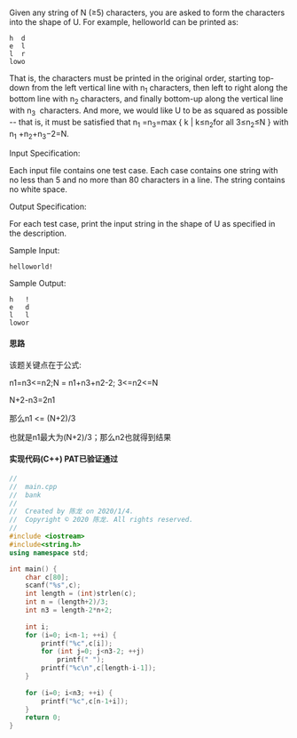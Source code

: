 ####

Given any string of N (≥5) characters, you are asked to form the characters into the shape of U. For example, helloworld can be printed as:
```text
h  d
e  l
l  r
lowo
```   
    
That is, the characters must be printed in the original order, starting top-down from the left vertical 
line with n<sub>1</sub>
characters, then left to right along the bottom line with n<sub>2</sub>
 characters, and finally bottom-up along the vertical line with n<sub>3</sub>
​​ characters. And more, we would like U to be as squared as possible -- that is, it must be satisfied that n<sub>1</sub>
 =n<sub>3</sub>=max { k | k≤n<sub>2</sub>for all 3≤n<sub>2</sub>≤N } with n<sub>1</sub>
 +n<sub>2</sub>+n<sub>3</sub>−2=N.

Input Specification:

Each input file contains one test case. Each case contains one string with no less than 5 and no more than 80 characters in a line. The string contains no white space.

Output Specification:

For each test case, print the input string in the shape of U as specified in the description.

Sample Input:
```text
helloworld!
```
      
    
Sample Output:
```text
h   !
e   d
l   l
lowor

```
#### 思路

该题关键点在于公式:

n1=n3<=n2;N = n1+n3+n2-2; 3<=n2<=N

N+2-n3=2n1

那么n1 <= (N+2)/3

也就是n1最大为(N+2)/3；那么n2也就得到结果

#### 实现代码(C++) PAT已验证通过
```c++
//
//  main.cpp
//  bank
//
//  Created by 陈龙 on 2020/1/4.
//  Copyright © 2020 陈龙. All rights reserved.
//
#include <iostream>
#include<string.h>
using namespace std;

int main() {
    char c[80];
    scanf("%s",c);
    int length = (int)strlen(c);
    int n = (length+2)/3;
    int n3 = length-2*n+2;
    
    int i;
    for (i=0; i<n-1; ++i) {
        printf("%c",c[i]);
        for (int j=0; j<n3-2; ++j)
            printf(" ");
        printf("%c\n",c[length-i-1]);
    }
    
    for (i=0; i<n3; ++i) {
        printf("%c",c[n-1+i]);
    }
    return 0;
}

```